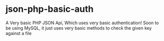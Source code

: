 # json-php-basic-auth
A Very basic PHP JSON Api, Which uses very basic authentication! Soon to be using MySQL, it just uses very basic methods to check the given key against a file
